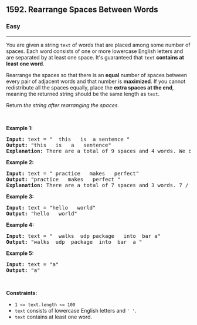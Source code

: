 <h2>1592. Rearrange Spaces Between Words</h2><h3>Easy</h3><hr><div><p>You are given a string <code>text</code> of words that are placed among some number of spaces. Each word consists of one or more lowercase English letters and are separated by at least one space. It's guaranteed that <code>text</code> <strong>contains at least one word</strong>.</p>

<p>Rearrange the spaces so that there is an <strong>equal</strong> number of spaces between every pair of adjacent words and that number is <strong>maximized</strong>. If you cannot redistribute all the spaces equally, place the <strong>extra spaces at the end</strong>, meaning the returned string should be the same length as <code>text</code>.</p>

<p>Return <em>the string after rearranging the spaces</em>.</p>

<p>&nbsp;</p>
<p><strong>Example 1:</strong></p>

<pre><strong>Input:</strong> text = "  this   is  a sentence "
<strong>Output:</strong> "this   is   a   sentence"
<strong>Explanation: </strong>There are a total of 9 spaces and 4 words. We can evenly divide the 9 spaces between the words: 9 / (4-1) = 3 spaces.
</pre>

<p><strong>Example 2:</strong></p>

<pre><strong>Input:</strong> text = " practice   makes   perfect"
<strong>Output:</strong> "practice   makes   perfect "
<strong>Explanation:</strong>&nbsp;There are a total of 7 spaces and 3 words. 7 / (3-1) = 3 spaces plus 1 extra space. We place this extra space at the end of the string.
</pre>

<p><strong>Example 3:</strong></p>

<pre><strong>Input:</strong> text = "hello   world"
<strong>Output:</strong> "hello   world"
</pre>

<p><strong>Example 4:</strong></p>

<pre><strong>Input:</strong> text = "  walks  udp package   into  bar a"
<strong>Output:</strong> "walks  udp  package  into  bar  a "
</pre>

<p><strong>Example 5:</strong></p>

<pre><strong>Input:</strong> text = "a"
<strong>Output:</strong> "a"
</pre>

<p>&nbsp;</p>
<p><strong>Constraints:</strong></p>

<ul>
	<li><code>1 &lt;= text.length &lt;= 100</code></li>
	<li><code>text</code>&nbsp;consists of lowercase English letters and&nbsp;<code>' '</code>.</li>
	<li><code>text</code>&nbsp;contains at least one word.</li>
</ul>
</div>